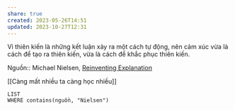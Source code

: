 ```yaml
---
share: true
created: 2023-05-26T14:51
updated: 2023-10-27T12:31
---
```

Vì thiên kiến là những kết luận xảy ra một cách tự động, nên cảm xúc vừa là cách để tạo ra thiên kiến, vừa là cách để khắc phục thiên kiến.

Nguồn:: Michael Nielsen, [Reinventing Explanation](https://michaelnielsen.org/reinventing_explanation/index.html)

[[Càng mất nhiều ta càng học nhiều]]


```dataview
LIST
WHERE contains(nguồn, "Nielsen")
```
